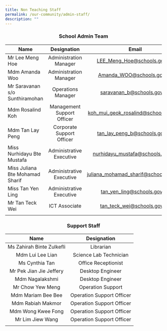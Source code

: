 ```yaml
---
title: Non Teaching Staff
permalink: /our-community/admin-staff/
description: ""
---
```

### **<center>School Admin Team</center>**

| Name | Designation | Email |
| ----------------- | :------------------: | :-----------------: |
| Mr Lee Meng Hoe | Administration Manager | [LEE_Meng_Hoe@schools.gov.sg](mailto:LEE_Meng_Hoe@schools.gov.sg) |
| Mdm Amanda Woo | Administration Manager | [Amanda_WOO@schools.gov.sg](mailto:Amanda_WOO@schools.gov.sg) |
| Mr Saravanan s/o Sunthiramohan | Operations Manager | [saravanan_b@schools.gov.sg](mailto:saravanan_b@schools.gov.sg) |
| Mdm Rosalind Koh | Management Support Officer | [koh_mui_geok_rosalind@schools.gov.sg](mailto:koh_mui_geok_rosalind@schools.gov.sg) |
| Mdm Tan Lay Peng | Corporate Support Officer | [tan_lay_peng_b@schools.gov.sg](mailto:tan_lay_peng_b@schools.gov.sg) |
| Miss Nurhidayu Bte Mustafa | Administrative Executive | [nurhidayu_mustafa@schools.gov.sg](mailto:nurhidayu_mustafa@schools.gov.sg) |
| Miss Juliana Bte Mohamad Sharif | Administrative Executive | [juliana_mohamad_sharif@schools.gov.sg](mailto:juliana_mohamad_sharif@schools.gov.sg) |
| Miss Tan Yen Ling | Administrative Executive | [tan_yen_ling@schools.gov.sg](mailto:tan_yen_ling@schools.gov.sg) |
| Mr Tan Teck Wei | ICT Associate | [tan_teck_wei@schools.gov.sg](mailto:tan_teck_wei@schools.gov.sg) |
| | |

### **<center>Support Staff</center>**

| Name | Designation |
| :-----------------: | :------------------: |
| Ms Zahirah Binte Zulkefli | Librarian |
| Mdm Lui Lee Lian | Science Lab Technician |
| Ms Cynthia Tan | Office Receptionist |
| Mr Pek Jian Jie Jeffery | Desktop Engineer |
| Mdm Nagalakshmi | Desktop Engineer |
| Mr Chow Yew Meng | Operation Support |
| Mdm Mariam Bee Bee | Operation Support Officer |
| Mdm Rabiah Makmor | Operation Support Officer |
| Mdm Wong Kwee Fong | Operation Support Officer |
| Mr Lim Jiew Wang | Operation Support Officer |
| | |